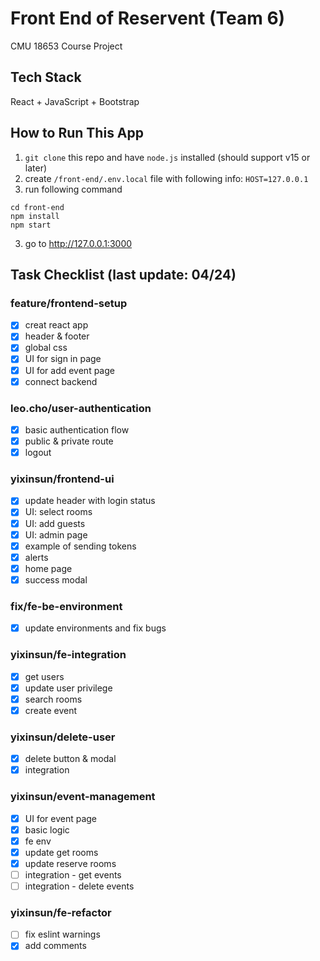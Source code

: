 # Front End of Reservent (Team 6)

CMU 18653 Course Project

## Tech Stack

React + JavaScript + Bootstrap

## How to Run This App

1. `git clone` this repo and have `node.js` installed (should support v15 or later)
2. create `/front-end/.env.local` file with following info: `HOST=127.0.0.1`
3. run following command

```
cd front-end
npm install
npm start
```

3. go to http://127.0.0.1:3000

## Task Checklist (last update: 04/24)

### feature/frontend-setup

- [x] creat react app
- [x] header & footer
- [x] global css
- [x] UI for sign in page
- [x] UI for add event page
- [x] connect backend

### leo.cho/user-authentication

- [x] basic authentication flow
- [x] public & private route
- [x] logout

### yixinsun/frontend-ui

- [x] update header with login status
- [x] UI: select rooms
- [x] UI: add guests
- [x] UI: admin page
- [x] example of sending tokens
- [x] alerts
- [x] home page
- [x] success modal

### fix/fe-be-environment

- [x] update environments and fix bugs

### yixinsun/fe-integration

- [x] get users
- [x] update user privilege
- [x] search rooms
- [x] create event

### yixinsun/delete-user

- [x] delete button & modal
- [x] integration

### yixinsun/event-management

- [x] UI for event page
- [x] basic logic
- [x] fe env
- [x] update get rooms
- [x] update reserve rooms
- [ ] integration - get events
- [ ] integration - delete events

### yixinsun/fe-refactor

- [ ] fix eslint warnings
- [x] add comments
